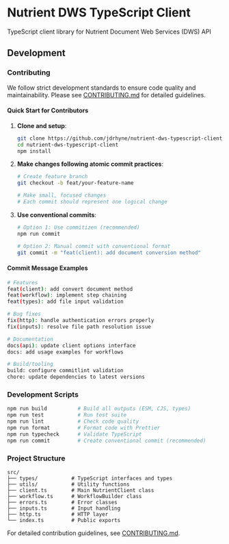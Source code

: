 # Nutrient DWS TypeScript Client

TypeScript client library for Nutrient Document Web Services (DWS) API

## Development

### Contributing

We follow strict development standards to ensure code quality and maintainability. Please see [CONTRIBUTING.md](./CONTRIBUTING.md) for detailed guidelines.

#### Quick Start for Contributors

1. **Clone and setup**:
   ```bash
   git clone https://github.com/jdrhyne/nutrient-dws-typescript-client.git
   cd nutrient-dws-typescript-client
   npm install
   ```

2. **Make changes following atomic commit practices**:
   ```bash
   # Create feature branch
   git checkout -b feat/your-feature-name
   
   # Make small, focused changes
   # Each commit should represent one logical change
   ```

3. **Use conventional commits**:
   ```bash
   # Option 1: Use commitizen (recommended)
   npm run commit
   
   # Option 2: Manual commit with conventional format
   git commit -m "feat(client): add document conversion method"
   ```

#### Commit Message Examples

```bash
# Features
feat(client): add convert document method
feat(workflow): implement step chaining
feat(types): add file input validation

# Bug fixes
fix(http): handle authentication errors properly
fix(inputs): resolve file path resolution issue

# Documentation
docs(api): update client options interface
docs: add usage examples for workflows

# Build/tooling
build: configure commitlint validation
chore: update dependencies to latest versions
```

### Development Scripts

```bash
npm run build          # Build all outputs (ESM, CJS, types)
npm run test           # Run test suite
npm run lint           # Check code quality
npm run format         # Format code with Prettier
npm run typecheck      # Validate TypeScript
npm run commit         # Create conventional commit (recommended)
```

### Project Structure

```
src/
├── types/           # TypeScript interfaces and types
├── utils/           # Utility functions
├── client.ts        # Main NutrientClient class
├── workflow.ts      # WorkflowBuilder class
├── errors.ts        # Error classes
├── inputs.ts        # Input handling
├── http.ts          # HTTP layer
└── index.ts         # Public exports
```

For detailed contribution guidelines, see [CONTRIBUTING.md](./CONTRIBUTING.md).
